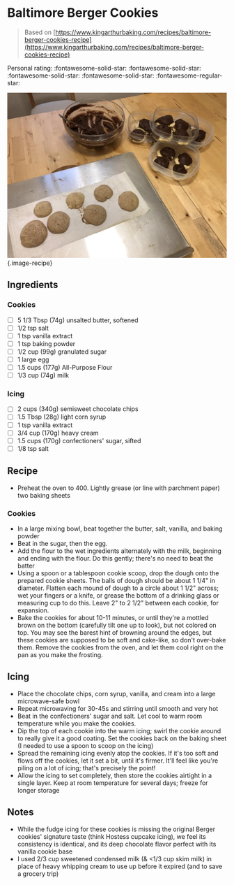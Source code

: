 # Baltimore Berger Cookies

> Based on [https://www.kingarthurbaking.com/recipes/baltimore-berger-cookies-recipe](https://www.kingarthurbaking.com/recipes/baltimore-berger-cookies-recipe)

<!-- {cts} rating=4; (User can specify rating on scale of 1-5) -->

Personal rating: :fontawesome-solid-star: :fontawesome-solid-star: :fontawesome-solid-star: :fontawesome-solid-star: :fontawesome-regular-star:

<!-- {cte} -->

<!-- {cts} name_image=baltimore_berger_cookies.jpeg; (User can specify image name) -->

![baltimore_berger_cookies.jpeg](./baltimore_berger_cookies.jpeg){.image-recipe}

<!-- {cte} -->

## Ingredients

### Cookies

- [ ] 5 1/3 Tbsp (74g) unsalted butter, softened
- [ ] 1/2 tsp salt
- [ ] 1 tsp vanilla extract
- [ ] 1 tsp baking powder
- [ ] 1/2 cup (99g) granulated sugar
- [ ] 1 large egg
- [ ] 1.5 cups (177g) All-Purpose Flour
- [ ] 1/3 cup (74g) milk

### Icing

- [ ] 2 cups (340g) semisweet chocolate chips
- [ ] 1.5 Tbsp (28g) light corn syrup
- [ ] 1 tsp vanilla extract
- [ ] 3/4 cup (170g) heavy cream
- [ ] 1.5 cups (170g) confectioners' sugar, sifted
- [ ] 1/8 tsp salt

## Recipe

- Preheat the oven to 400. Lightly grease (or line with parchment paper) two baking sheets

### Cookies

- In a large mixing bowl, beat together the butter, salt, vanilla, and baking powder
- Beat in the sugar, then the egg.
- Add the flour to the wet ingredients alternately with the milk, beginning and ending with the flour. Do this gently; there's no need to beat the batter
- Using a spoon or a tablespoon cookie scoop, drop the dough onto the prepared cookie sheets. The balls of dough should be about 1 1/4" in diameter. Flatten each mound of dough to a circle about 1 1/2" across; wet your fingers or a knife, or grease the bottom of a drinking glass or measuring cup to do this. Leave 2" to 2 1/2" between each cookie, for expansion.
- Bake the cookies for about 10-11 minutes, or until they're a mottled brown on the bottom (carefully tilt one up to look), but not colored on top. You may see the barest hint of browning around the edges, but these cookies are supposed to be soft and cake-like, so don't over-bake them. Remove the cookies from the oven, and let them cool right on the pan as you make the frosting.

## Icing

- Place the chocolate chips, corn syrup, vanilla, and cream into a large microwave-safe bowl
- Repeat microwaving for 30-45s and stirring until smooth and very hot
- Beat in the confectioners' sugar and salt. Let cool to warm room temperature while you make the cookies.
- Dip the top of each cookie into the warm icing; swirl the cookie around to really give it a good coating. Set the cookies back on the baking sheet (I needed to use a spoon to scoop on the icing)
- Spread the remaining icing evenly atop the cookies. If it's too soft and flows off the cookies, let it set a bit, until it's firmer. It'll feel like you're piling on a lot of icing; that's precisely the point!
- Allow the icing to set completely, then store the cookies airtight in a single layer. Keep at room temperature for several days; freeze for longer storage

## Notes

- While the fudge icing for these cookies is missing the original Berger cookies' signature taste (think Hostess cupcake icing), we feel its consistency is identical, and its deep chocolate flavor perfect with its vanilla cookie base
- I used 2/3 cup sweetened condensed milk (& \<1/3 cup skim milk) in place of heavy whipping cream to use up before it expired (and to save a grocery trip)
